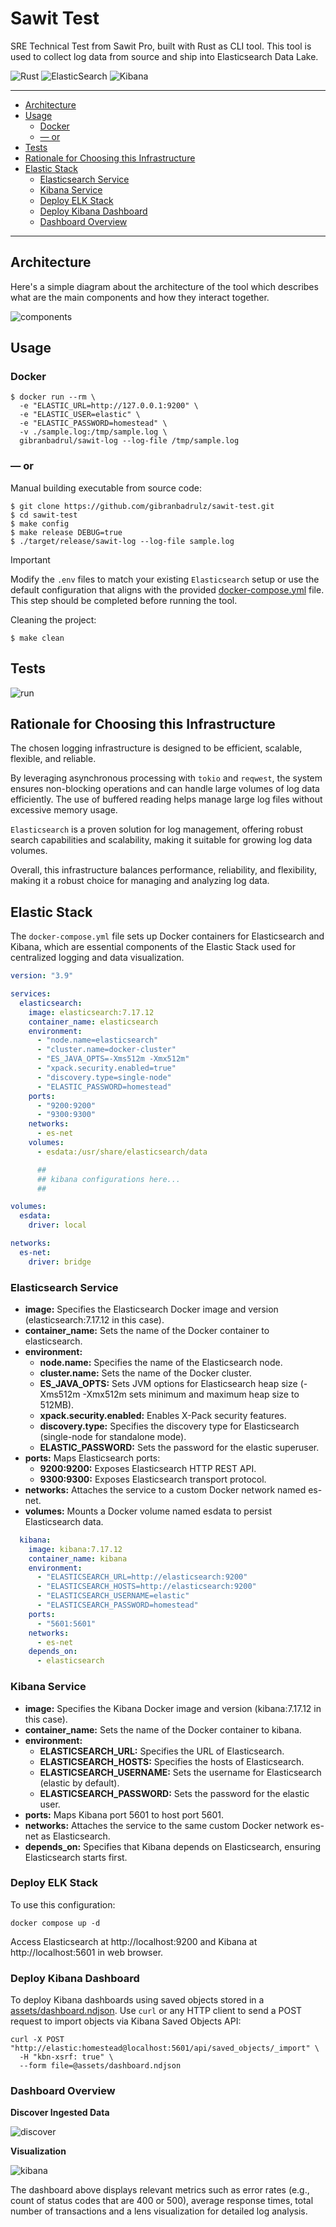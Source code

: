 # Sawit Test

SRE Technical Test from Sawit Pro, built with Rust as CLI tool. This tool is used to collect log data from source and ship into Elasticsearch Data Lake.

![Rust](https://img.shields.io/badge/Rust-%23000000.svg?style=flat&logo=rust&logoColor=white)
![ElasticSearch](https://img.shields.io/badge/ElasticSearch-005571?style=flat&logo=elasticsearch)
![Kibana](https://img.shields.io/badge/Kibana-A81C7D?style=flat&logo=kibana)


---

- [Architecture](#architecture)
- [Usage](#usage)
  - [Docker](#docker)
  - [— or](#-or)
- [Tests](#tests)
- [Rationale for Choosing this Infrastructure](#rationale-for-choosing-this-infrastructure)
- [Elastic Stack](#elastic-stack)
  - [Elasticsearch Service](#elasticsearch-service)
  - [Kibana Service](#kibana-service)
  - [Deploy ELK Stack](#deploy-elk-stack)
  - [Deploy Kibana Dashboard](#deploy-kibana-dashboard)
  - [Dashboard Overview](#dashboard-overview)

---

## Architecture

Here's a simple diagram about the architecture of the tool which describes what are the main components and how they interact together.

![components](./assets/images/diagram.png)

## Usage

### Docker

```
$ docker run --rm \
  -e "ELASTIC_URL=http://127.0.0.1:9200" \
  -e "ELASTIC_USER=elastic" \
  -e "ELASTIC_PASSWORD=homestead" \
  -v ./sample.log:/tmp/sample.log \
  gibranbadrul/sawit-log --log-file /tmp/sample.log
```

### — or

Manual building executable from source code:

```
$ git clone https://github.com/gibranbadrulz/sawit-test.git
$ cd sawit-test
$ make config
$ make release DEBUG=true
$ ./target/release/sawit-log --log-file sample.log
```

> [!IMPORTANT]
> Modify the `.env` files to match your existing `Elasticsearch` setup or use the default configuration that aligns with the provided  [docker-compose.yml](docker-compose.yml) file. This step should be completed before running the tool.

Cleaning the project:

```
$ make clean
```

## Tests

![run](./assets/images/docker_run.png)

## Rationale for Choosing this Infrastructure

The chosen logging infrastructure is designed to be efficient, scalable, flexible, and reliable.

By leveraging asynchronous processing with `tokio` and `reqwest`, the system ensures non-blocking operations and can handle large volumes of log data efficiently. The use of buffered reading helps manage large log files without excessive memory usage.

`Elasticsearch` is a proven solution for log management, offering robust search capabilities and scalability, making it suitable for growing log data volumes.

Overall, this infrastructure balances performance, reliability, and flexibility, making it a robust choice for managing and analyzing log data.

## Elastic Stack

The `docker-compose.yml` file sets up Docker containers for Elasticsearch and Kibana, which are essential components of the Elastic Stack used for centralized logging and data visualization.

```yaml
version: "3.9"

services:
  elasticsearch:
    image: elasticsearch:7.17.12
    container_name: elasticsearch
    environment:
      - "node.name=elasticsearch"
      - "cluster.name=docker-cluster"
      - "ES_JAVA_OPTS=-Xms512m -Xmx512m"
      - "xpack.security.enabled=true"
      - "discovery.type=single-node"
      - "ELASTIC_PASSWORD=homestead"
    ports:
      - "9200:9200"
      - "9300:9300"
    networks:
      - es-net
    volumes:
      - esdata:/usr/share/elasticsearch/data

      ##
      ## kibana configurations here...
      ##

volumes:
  esdata:
    driver: local

networks:
  es-net:
    driver: bridge
```
### Elasticsearch Service

- **image:** Specifies the Elasticsearch Docker image and version (elasticsearch:7.17.12 in this case).
- **container_name:** Sets the name of the Docker container to elasticsearch.
- **environment:**
  - **node.name:** Specifies the name of the Elasticsearch node.
  - **cluster.name:** Sets the name of the Docker cluster.
  - **ES_JAVA_OPTS:** Sets JVM options for Elasticsearch heap size (-Xms512m -Xmx512m sets minimum and maximum heap size to 512MB).
  - **xpack.security.enabled:** Enables X-Pack security features.
  - **discovery.type:** Specifies the discovery type for Elasticsearch (single-node for standalone mode).
  - **ELASTIC_PASSWORD:** Sets the password for the elastic superuser.
- **ports:** Maps Elasticsearch ports:
  - **9200:9200:** Exposes Elasticsearch HTTP REST API.
  - **9300:9300:** Exposes Elasticsearch transport protocol.
- **networks:** Attaches the service to a custom Docker network named es-net.
- **volumes:** Mounts a Docker volume named esdata to persist Elasticsearch data.

```yaml
  kibana:
    image: kibana:7.17.12
    container_name: kibana
    environment:
      - "ELASTICSEARCH_URL=http://elasticsearch:9200"
      - "ELASTICSEARCH_HOSTS=http://elasticsearch:9200"
      - "ELASTICSEARCH_USERNAME=elastic"
      - "ELASTICSEARCH_PASSWORD=homestead"
    ports:
      - "5601:5601"
    networks:
      - es-net
    depends_on:
      - elasticsearch
```
### Kibana Service

- **image:** Specifies the Kibana Docker image and version (kibana:7.17.12 in this case).
- **container_name:** Sets the name of the Docker container to kibana.
- **environment:**
  - **ELASTICSEARCH_URL:** Specifies the URL of Elasticsearch.
  - **ELASTICSEARCH_HOSTS:** Specifies the hosts of Elasticsearch.
  - **ELASTICSEARCH_USERNAME:** Sets the username for Elasticsearch (elastic by default).
  - **ELASTICSEARCH_PASSWORD:** Sets the password for the elastic user.
- **ports:** Maps Kibana port 5601 to host port 5601.
- **networks:** Attaches the service to the same custom Docker network es-net as Elasticsearch.
- **depends_on:** Specifies that Kibana depends on Elasticsearch, ensuring Elasticsearch starts first.

### Deploy ELK Stack

To use this configuration:

```
docker compose up -d
```

Access Elasticsearch at http://localhost:9200 and Kibana at http://localhost:5601 in web browser.

### Deploy Kibana Dashboard

To deploy Kibana dashboards using saved objects stored in a [assets/dashboard.ndjson](./assets/dashboard.ndjson). Use `curl` or any HTTP client to send a POST request to import objects via Kibana Saved Objects API:

```
curl -X POST "http://elastic:homestead@localhost:5601/api/saved_objects/_import" \
  -H "kbn-xsrf: true" \
  --form file=@assets/dashboard.ndjson
```

### Dashboard Overview

**Discover Ingested Data**

![discover](./assets/images/discover_ingested_data.png)

**Visualization**

![kibana](./assets/images/kibana.png)

The dashboard above displays relevant metrics such as error rates (e.g., count of status codes that are 400 or 500), average response times, total number of transactions and a lens visualization for detailed log analysis.
